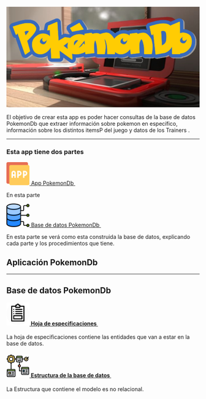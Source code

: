 ![POKEDEX](Imagenes/ImagenPrinicpal.png)

El objetivo de crear esta app es poder hacer consultas de la base de datos PokemonDb que extraer información sobre pokemon en específico, información sobre los distintos itemsP del juego y datos de los Trainers .

***

### Esta app tiene dos partes

[<img src="Imagenes/EnlaceAplicacion.png" width="12%"  > App PokemonDb <img/>](https://github.com/)

En esta parte

[<img src="Imagenes/EnlaceBaseDeDatos.png" width="12%"  > Base de datos PokemonDb <img/>](https://github.com/)

En esta parte se verá como esta construida la base de datos, explicando cada parte y los procedimientos que tiene.

## Aplicación PokemonDb



****

## Base de datos PokemonDb

#### [<img src="Imagenes/EnlaceEspecificaciones.png" width="12%"  > Hoja de especificaciones <img/>](https://github.com//wiki/Hoja-de-especificaciones)

   La hoja de especificaciones contiene las entidades que van a estar en la base de datos.

#### [<img src="Imagenes/EnlaceEstructuraBd.png" width="12%"  > Estructura de la base de datos <img/>](https://github.com//wiki/Estructura-de-la-base-de-datos)

   La Estructura que  contiene el modelo es  no relacional.

